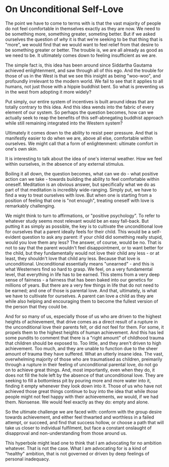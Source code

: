 # On Unconditional Self-Love

The point we have to come to terms with is that the vast majority of people do not feel comfortable in themselves exactly as they are now. We need to be something more, something greater, someting better. But if we asked ourselves the question of *why* it is that we're seeking to be that thing that is "more", we would find that we would want to feel relief from that desire to be something greater or better. The trouble is, we are all already as good as we need to be. It ultimately comes down to feeling insufficient as we are.

The simple fact is, this idea has been around since Siddartha Gautama achieved enlightenment, and saw through all of this ego. And the trouble for those of us in the West is that we see this insight as being "woo-woo", and profoundly irrelevant to the modern world. We fail to see that it applies to all humans, not just those with a hippie buddhist bent. So what is preventing us in the west from adopting it more widely? 

Put simply, our entire system of incentives is built around ideas that are totally contrary to this idea. And this idea wends into the fabric of every element of our system. So perhaps the question becomes, how can we actually seek to reap the benefits of this self-abnegating buddhist approach while still remaining integrated into the Western system? 

Ultimately it comes down to the ability to resist peer pressure. And that is manifestly easier to do when we are, above all else, comfortable within ourselves. We might call that a form of enlightenment: ultimate comfort in one's own skin. 

It is interesting to talk about the idea of one's internal weather. How we feel within ourselves, in the absence of any external stimulus. 

Boiling it all down, the question becomes, what can we do - what positive action can we take - towards building the ability to feel comfortable within oneself. Meditation is an obvious answer, but specifically what we do as part of that meditation is incredibly wide-ranging. Simply put, we have to find a way to treat ourselves with love. But when one is starting from a position of feeling that one is "not enough", treating oneself with love is remarkably challenging. 

We might think to turn to affirmations, or "positive psychology". To refer to whatever study seems most relevant would be an easy fall-back. But putting it as simply as possible, the key is to cultivate the unconditional love for ourselves that a parent ideally feels for their child. This would be a self-evident question to ask any parent: if your child did something really stupid, would you love them any less? The answer, of course, would be no. That is not to say that the parent wouldn't feel disappointment, or to want better for the child, but they fundamentally would not love their child any less - or at least, they shouldn't love that child any less. Because that love is unconditional. Unconditional essentially means "unearned" - and this is what Westerners find so hard to grasp. We feel, on a very fundamental level, that everything in life has to be earned. This stems from a very deep sense of fairness - a fairness that has been baked into our genetics for millions of years. But there are a very few things in life that do not need to be earned; and one of those is parental love. And that, ultimately, is what we have to cultivate for ourselves. A parent can love a child as they are while also helping and encouraging them to become the fullest version of the person that they could be. 

And for so many of us, especially those of us who are driven to the highest heights of achievement, that drive comes as a direct result of a rupture in the unconditional love their parents felt, or did not feel for them. For some, it propels them to the highest heights of human achievement. And this has led some pundits to comment that there is a "right amount" of childhood trauma that children should be exposed to. Too little, and they aren't driven to high achievement. Too much, and they are unable to function due to the sheer amount of trauma they have suffered. What an utterly insane idea. The vast, overwhelming majority of those who are traumatised as children, preimarily through a rupture in their feeling of unconditional parental love, do not go on to achieve great things. And, most importantly, even when they do, it does not fill the hole left by the absence of that unconditional love. They are seeking to fill a bottomless pit by pouring more and more water into it, finding it empty whenever they look down into it. Those of us who have not achieved those great things continue to buy into the idea that while *those* people might not feel happy with their achievements, *we* would, if we had them. Nonsense. We would feel exactly as they do: empty and alone. 

So the ultimate challenge we are faced with: conform with the group desire towards achievement, and either feel thwarted and worthless in a failed attempt, or succeed, and find that success hollow, or choose a path that will take us closer to individual fulfilment, but face a constant onslaught of disapproval and non-understanding from those around us. 

This hyperbole might lead one to think that I am advocating for no ambition whatever. That is not the case. What I am advocating for is a kind of "healthy" ambition, that is not governed or driven by deep feelings of personal inadequacy. 
